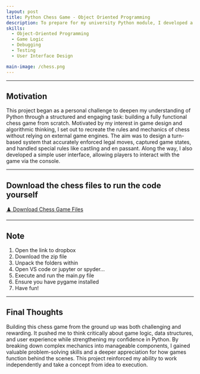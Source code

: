 ```yaml
---
layout: post
title: Python Chess Game - Object Oriented Programming
description: To prepare for my university Python module, I developed a fully functional chess game using Python and object-oriented programming principles.  
skills: 
  - Object-Oriented Programming
  - Game Logic
  - Debugging
  - Testing
  - User Interface Design

main-image: /chess.png
---
```


---
## Motivation
This project began as a personal challenge to deepen my understanding of Python through a structured and engaging task: building a fully functional chess game from scratch. Motivated by my interest in game design and algorithmic thinking, I set out to recreate the rules and mechanics of chess without relying on external game engines. The aim was to design a turn-based system that accurately enforced legal moves, captured game states, and handled special rules like castling and en passant. Along the way, I also developed a simple user interface, allowing players to interact with the game via the console.

---

## Download the chess files to run the code yourself
<a class="btn" href="https://www.dropbox.com/scl/fi/pf5g12n2b5hllcjk9f2vw/CHESS.zip?rlkey=moib05y5lkxb0y3o900tlckel&st=z542yp8q&dl=1" target="_blank">♟️ Download Chess Game Files</a>

---

## Note
1. Open the link to dropbox
2. Download the zip file
3. Unpack the folders within
4. Open VS code or jupyter or spyder...
5. Execute and run the main.py file
6. Ensure you have pygame installed
7. Have fun!

---

## Final Thoughts

Building this chess game from the ground up was both challenging and rewarding. It pushed me to think critically about game logic, data structures, and user experience while strengthening my confidence in Python. By breaking down complex mechanics into manageable components, I gained valuable problem-solving skills and a deeper appreciation for how games function behind the scenes. This project reinforced my ability to work independently and take a concept from idea to execution.

